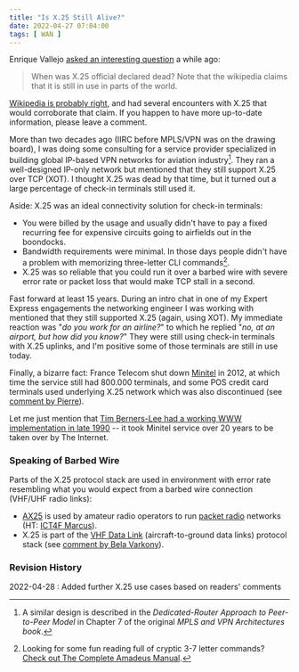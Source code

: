 ```yaml
---
title: "Is X.25 Still Alive?"
date: 2022-04-27 07:04:00
tags: [ WAN ]
---
```

Enrique Vallejo [asked an interesting question](/2022/04/do-you-care-about-mpls/#1137) a while ago:

> When was X.25 official declared dead? Note that the wikipedia claims that it is still in use in parts of the world.

[Wikipedia is probably right](https://en.wikipedia.org/wiki/X.25), and had several encounters with X.25 that would corroborate that claim. If you happen to have more up-to-date information, please leave a comment.
<!--more-->
More than two decades ago (IIRC before MPLS/VPN was on the drawing board), I was doing some consulting for a service provider specialized in building global IP-based VPN networks for aviation industry[^BOOK]. They ran a well-designed IP-only network but mentioned that they still support X.25 over TCP (XOT). I thought X.25 was dead by that time, but it turned out a large percentage of check-in terminals still used it. 

[^BOOK]: A similar design is described in the *Dedicated-Router Approach to Peer-to-Peer Model* in Chapter 7 of the original *MPLS and VPN Architectures book*.

Aside: X.25 was an ideal connectivity solution for check-in terminals:

* You were billed by the usage and usually didn't have to pay a fixed recurring fee for expensive circuits going to airfields out in the boondocks.
* Bandwidth requirements were minimal. In those days people didn't have a problem with memorizing three-letter CLI commands[^AMADEUS].
* X.25 was so reliable that you could run it over a barbed wire with severe error rate or packet loss that would make TCP stall in a second.

[^AMADEUS]: Looking for some fun reading full of cryptic 3-7 letter commands? [Check out The Complete Amadeus Manual](https://air.flyingway.com/books/amadeus/Amadeus_Guide.pdf).

Fast forward at least 15 years. During an intro chat in one of my Expert Express engagements the networking engineer I was working with mentioned that they still supported X.25 (again, using XOT). My immediate reaction was "_do you work for an airline?_" to which he replied "_no, at an airport, but how did you know?_" They were still using check-in terminals with X.25 uplinks, and I'm positive some of those terminals are still in use today.

Finally, a bizarre fact: France Telecom shut down [Minitel](https://en.wikipedia.org/wiki/Minitel) in 2012, at which time the service still had 800.000 terminals, and some POS credit card terminals used underlying X.25 network which was also discontinued (see [comment by Pierre](#1186)).

Let me just mention that [Tim Berners-Lee had a working WWW implementation in late 1990](https://en.wikipedia.org/wiki/History_of_the_World_Wide_Web#1989%E2%80%931993:_Origins_and_development) -- it took Minitel service over 20 years to be taken over by The Internet.

### Speaking of Barbed Wire

Parts of the X.25 protocol stack are used in environment with error rate resembling what you would expect from a barbed wire connection (VHF/UHF radio links):

* [AX25](https://en.wikipedia.org/wiki/AX.25) is used by amateur radio operators to run [packet radio](https://en.wikipedia.org/wiki/Packet_radio) networks (HT: [ICT4F Marcus](https://twitter.com/Ict4F/status/1519227508096393216)).
* X.25 is part of the [VHF Data Link](https://en.wikipedia.org/wiki/VHF_Data_Link) (aircraft-to-ground data links) protocol stack (see [comment by Bela Varkony](#1185)).

### Revision History

2022-04-28
: Added further X.25 use cases based on readers' comments
